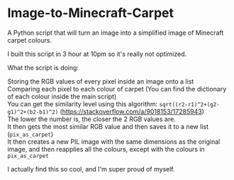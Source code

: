# Image-to-Minecraft-Carpet
A Python script that will turn an image into a simplified image of Minecraft carpet colours.

I built this script in 3 hour at 10pm so it's really not optimized.

What the script is doing:

Storing the RGB values of every pixel inside an image onto a list  
Comparing each pixel to each colour of carpet (You can find the dictionary of each colour inside the main script)  
You can get the similarity level using this algorithm: `sqrt((r2-r1)^2+(g2-g1)^2+(b2-b1)^2)` (https://stackoverflow.com/a/9018153/17285943)  
The lower the number is, the closer the 2 RGB values are.  
It then gets the most similar RGB value and then saves it to a new list (`pix_as_carpet`)  
It then creates a new PIL image with the same dimensions as the original image, and then reapplies all the colours, except with the colours in `pix_as_carpet`  

I actually find this so cool, and I'm super proud of myself.
